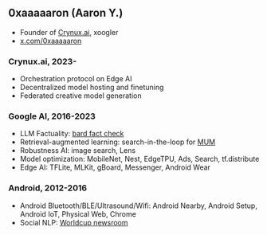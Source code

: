 ## 0xaaaaaron (Aaron Y.)
* Founder of [Crynux.ai](crynux.ai), xoogler
* [x.com/0xaaaaaron](x.com/0xaaaaaron)

### Crynux.ai, 2023-
* Orchestration protocol on Edge AI
* Decentralized model hosting and finetuning
* Federated creative model generation

### Google AI, 2016-2023
* LLM Factuality: [bard fact check](https://www.theverge.com/23881954/google-bard-ai-fact-checking)
* Retrieval-augmented learning: search-in-the-loop for [MUM](https://blog.google/products/search/introducing-mum/)
* Robustness AI: image search, Lens
* Model optimization: MobileNet, Nest, EdgeTPU, Ads, Search, tf.distribute
* Edge AI: TFLite, MLKit, gBoard, Messenger, Android Wear

### Android, 2012-2016
* Android Bluetooth/BLE/Ultrasound/Wifi: Android Nearby, Android Setup, Android IoT, Physical Web, Chrome
* Social NLP: [Worldcup newsroom](https://www.fastcompany.com/3032002/inside-googles-world-cup-newsroom)

